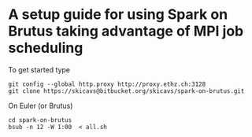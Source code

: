 # A setup guide for using Spark on Brutus taking advantage of MPI job scheduling

To get started type 
```
git config --global http.proxy http://proxy.ethz.ch:3128
git clone https://skicavs@bitbucket.org/skicavs/spark-on-brutus.git
```
On Euler (or Brutus)
```
cd spark-on-brutus
bsub -n 12 -W 1:00  < all.sh
```

